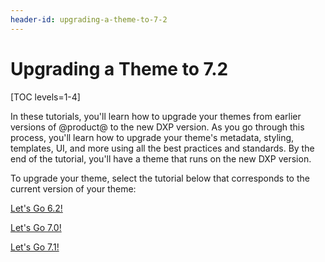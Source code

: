 ```yaml
---
header-id: upgrading-a-theme-to-7-2
---
```


# Upgrading a Theme to 7.2

[TOC levels=1-4]

In these tutorials, you'll learn how to upgrade your themes from earlier 
versions of @product@ to the new DXP version. As you go through this process, you'll 
learn how to upgrade your theme's metadata, styling, templates, UI, and more 
using all the best practices and standards. By the end of the tutorial, you'll 
have a theme that runs on the new DXP version. 

To upgrade your theme, select the tutorial below that corresponds to the current 
version of your theme:

<a class="go-link btn btn-primary" href="/docs/7-2/tutorials/-/knowledge_base/t/upgrading-6-2-themes-to-7-2">Let's Go 6.2!<span class="icon-circle-arrow-right"></span></a><br>

<a class="go-link btn btn-primary" href="/docs/7-2/tutorials/-/knowledge_base/t/upgrading-7-0-themes-to-7-2">Let's Go 7.0!<span class="icon-circle-arrow-right"></span></a><br>

<a class="go-link btn btn-primary" href="/docs/7-2/tutorials/-/knowledge_base/t/upgrading-7-1-themes-to-7-2">Let's Go 7.1!<span class="icon-circle-arrow-right"></span></a>
